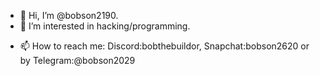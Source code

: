 - 👋 Hi, I’m @bobson2190.
- 👀 I’m interested in hacking/programming.
<!-- 🌱 I’m currently learning in itgen.io.
- 💞️ I’m looking to collaborate on a Android app project.-->
- 📫 How to reach me:
Discord:bobthebuildor,
Snapchat:bobson2620 or by
Telegram:@bobson2029
<!-- or by itgen.io. -->

<!---
bobson2190/bobson2190 is a ✨ special ✨ repository because its `README.md` (this file) appears on your GitHub profile.
You can click the Preview link to take a look at your changes.
--->
